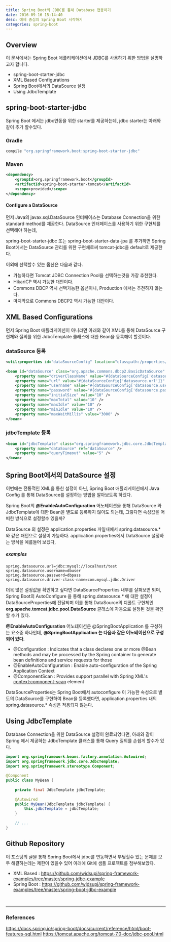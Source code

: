 ```yaml
---
title: Spring Boot의 JDBC를 통해 Database 연동하기
date: 2016-09-16 15:14:40
desc: 예제 중심의 Spring Boot 시작하기
categories: spring-boot
---
```


## Overview

이 문서에서는 Spring Boot 애플리케이션에서 JDBC를 사용하기 위한 방법을 설명하고자 합니다.

- spring-boot-starter-jdbc
- XML Based Configurations
- Spring Boot에서의 DataSource 설정
- Using JdbcTemplate


## spring-boot-starter-jdbc

Spring Boot 에서는 jdbc연동을 위한 starter를 제공하는데, jdbc starter는 아래와 같이 추가 할수있다.

### Gradle
``` groovy
compile "org.springframework.boot:spring-boot-starter-jdbc"
```

### Maven
``` xml
<dependency>
    <groupId>org.springframework.boot</groupId>
    <artifactId>spring-boot-starter-tomcat</artifactId>
    <scope>provided</scope>
</dependency>
```

#### Configure a DataSource

먼저 Java의 javax.sql.DataSource 인터페이스는 Database Connection을 위한 standard method를 제공한다. DataSource 인터페이스를 사용하기 위한 구현체를 선택해야 하는데,

spring-boot-starter-jdbc 또는 spring-boot-starter-data-jpa 를 추가하면 Spring Boot에서는 DataSource 관리를 위한 구현체로써 tomcat-jdbc을 default로 제공한다.

이외에 선택할수 있는 옵션은 다음과 같다.

- 가능하다면 Tomcat JDBC Connection Pool을 선택하는것을 가장 추천한다.
- HikariCP 역시 가능한 대안이다.
- Commons DBCP 역시 선택가능한 옵션이나, Production 에서는 추천하지 않는다.
- 마지막으로 Commons DBCP2 역시 가능한 대안이다.


## XML Based Configurations

먼저 Spring Boot 애플리케이션이 아니라면 아래와 같이 XML를 통해 DataSource 구현체와 질의를 위한 JdbcTemplate 클래스에 대한 Bean을 등록해야 할것이다.

### dataSource 등록
``` xml
<util:properties id="dataSourceConfig" location="classpath:/properties/datasource.properties" />
 
<bean id="dataSource" class="org.apache.commons.dbcp2.BasicDataSource" destroy-method="close">
    <property name="driverClassName" value="#{dataSourceConfig['datasource.jdbcUrl']}" />
    <property name="url" value="#{dataSourceConfig['datasource.url']}" />
    <property name="username" value="#{dataSourceConfig['datasource.username']}" />
    <property name="password" value="#{dataSourceConfig['datasource.password']}" />
    <property name="initialSize" value="10" />
    <property name="maxTotal" value="10" />
    <property name="maxIdle" value="10" />
    <property name="minIdle" value="10" />
    <property name="maxWaitMillis" value="3000" />
</bean>
```

### jdbcTemplate 등록

``` xml
<bean id="jdbcTemplate" class="org.springframework.jdbc.core.JdbcTemplate">
    <property name="dataSource" ref="dataSource" />
    <property name="queryTimeout" value="5" />
</bean>
```

## Spring Boot에서의 DataSource 설정

이번에는 전통적인 XML을 통한 설정이 아닌, Spring Boot 애플리케이션에서 Java Config 를 통해 DataSource를 설정하는 방법을 알아보도록 하겠다.

Spring Boot의 **@EnableAutoConfiguration** 어노테이션을 통해 DataSource 와 JdbcTemplate에 대한 Bean을 별도로 등록하지 않아도 되는데, 그렇다면 속성값을 어떠한 방식으로 설정할수 있을까?

DataSource 의 설정은 application.properties 파일내에서 spring.datasource.* 와 같은 패턴으로 설정이 가능하다. application.properties에서 DataSource 설정하는 방식을 예를들어 보겠다,

##### examples
```
spring.datasource.url=jdbc:mysql://localhost/test
spring.datasource.username=dbuser
spring.datasource.password=dbpass
spring.datasource.driver-class-name=com.mysql.jdbc.Driver
```

더욱 많은 설정값을 확인하고 싶다면 DataSourceProperties 내부를 살펴보면 되며, Spring Boot의 AutoConfigure 을 통해 spring.datasource.* 에 대한 설정이 DataSourceProperties에 전달되며 이를 통해 DataSource의 디폴트 구현체인 **org.apache.tomcat.jdbc.pool.DataSource** 클래스에 자동으로 설정된 것을 확인할 수가 있다.

**@EnableAutoConfiguration** 어노테이션은 @SpringBootApplication 를 구성하는 요소중 하나인데, **@SpringBootApplication 는 다음과 같은 어노테이션으로 구성되어 있다.**

- @Configuration : Indicates that a class declares one or more @Bean methods and may be processed by the Spring container to generate bean definitions and service requests for those
- @EnableAutoConfiguration : Enable auto-configuration of the Spring Application Context
- @ComponentScan : Provides support parallel with Spring XML's <context:component-scan> element

DataSourceProperties는 Spring Boot에서 autoconfigure 이 가능한 속성으로 별도의 DataSource를 구현하여 Bean을 등록했다면, application.properties 내의 spring.datasource.* 속성은 적용되지 않는다.


## Using JdbcTemplate

Database Connection을 위한 DataSource 설정이 완료되었다면, 아래와 같이 Spring 에서 제공하는 JdbcTemplate 클래스를 통해 Query 질의를 손쉽게 할수가 있다.

``` java
import org.springframework.beans.factory.annotation.Autowired;
import org.springframework.jdbc.core.JdbcTemplate;
import org.springframework.stereotype.Component;
 
@Component
public class MyBean {
 
    private final JdbcTemplate jdbcTemplate;
 
    @Autowired
    public MyBean(JdbcTemplate jdbcTemplate) {
        this.jdbcTemplate = jdbcTemplate;
    }
 
    // ...
}
```


## Github Repository

이 포스팅의 글을 통해 Spring Boot에서 jdbc를 연동하면서 부딪힐수 있는 문제를 모두 해결하는데는 제한이 있을수 있어 아래에 Git에 샘플 프로젝트를 첨부해보았다.

- XML Based : https://github.com/wjdsupj/spring-framework-examples/tree/master/spring-jdbc-example
- Spring Boot : https://github.com/wjdsupj/spring-framework-examples/tree/master/spring-boot-jdbc-example

<br>

----

### References

https://docs.spring.io/spring-boot/docs/current/reference/html/boot-features-sql.html
https://tomcat.apache.org/tomcat-7.0-doc/jdbc-pool.html
